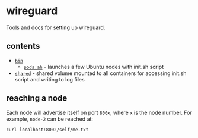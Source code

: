 # wireguard

Tools and docs for setting up wireguard.

## contents
- [`bin`](./bin/)
  - [`pods.ah`](./bin/pods.sh) - launches a few Ubuntu nodes with init.sh script
- [`shared`](./shared/) - shared volume mounted to all containers for accessing init.sh script and writing to log files

## reaching a node
Each node will advertise itself on port `800x`, where `x` is the node number. For example, `node-2` can be reached at:
```sh
curl localhost:8002/self/me.txt
```
